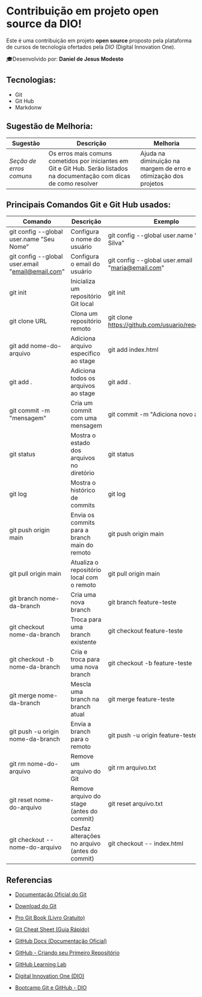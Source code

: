 # Contribuição em projeto open source da DIO! 
Este é uma contribuição em projeto **open source** proposto pela plataforma de cursos de tecnologia ofertados pela *DIO* (Digital Innovation One).

🎓Desenvolvido por: 
**Daniel de Jesus Modesto**

## Tecnologias: 
* Git
* Git Hub
* Markdonw

## Sugestão de Melhoria: 

|**Sugestão**|**Descrição**|**Melhoria**|
|------------|-------------|------------|
|*Seção de erros comuns*|Os erros mais comuns cometidos por iniciantes em Git e Git Hub. Serão listados na documentação com dicas de como resolver|Ajuda na diminuição na margem de erro e otimização dos projetos| 

## Principais Comandos Git e Git Hub usados: ##

| Comando                                     | Descrição                                          | Exemplo                                             |
|----------------------------------------------|----------------------------------------------------|-----------------------------------------------------|
| git config --global user.name "Seu Nome"    | Configura o nome do usuário                        | git config --global user.name "Maria Silva"         |
| git config --global user.email "email@email.com" | Configura o email do usuário                     | git config --global user.email "maria@email.com"    |
| git init                                     | Inicializa um repositório Git local                | git init                                            |
| git clone URL                                | Clona um repositório remoto                        | git clone https://github.com/usuario/repositorio.git|
| git add nome-do-arquivo                      | Adiciona arquivo específico ao stage               | git add index.html                                  |
| git add .                                    | Adiciona todos os arquivos ao stage                | git add .                                           |
| git commit -m "mensagem"                     | Cria um commit com uma mensagem                    | git commit -m "Adiciona novo arquivo"               |
| git status                                   | Mostra o estado dos arquivos no diretório          | git status                                          |
| git log                                      | Mostra o histórico de commits                      | git log                                             |
| git push origin main                         | Envia os commits para a branch main do remoto      | git push origin main                                |
| git pull origin main                         | Atualiza o repositório local com o remoto          | git pull origin main                                |
| git branch nome-da-branch                     | Cria uma nova branch                               | git branch feature-teste                            |
| git checkout nome-da-branch                   | Troca para uma branch existente                    | git checkout feature-teste                          |
| git checkout -b nome-da-branch                | Cria e troca para uma nova branch                  | git checkout -b feature-teste                       |
| git merge nome-da-branch                      | Mescla uma branch na branch atual                  | git merge feature-teste                             |
| git push -u origin nome-da-branch             | Envia a branch para o remoto                       | git push -u origin feature-teste                    |
| git rm nome-do-arquivo                        | Remove um arquivo do Git                           | git rm arquivo.txt                                  |
| git reset nome-do-arquivo                     | Remove arquivo do stage (antes do commit)          | git reset arquivo.txt                                |
| git checkout -- nome-do-arquivo               | Desfaz alterações no arquivo (antes do commit)     | git checkout -- index.html                          |

## Referencias 

- [Documentação Oficial do Git](https://git-scm.com/doc)
- [Download do Git](https://git-scm.com/downloads)
- [Pro Git Book (Livro Gratuito)](https://git-scm.com/book/pt-br/v2)
- [Git Cheat Sheet (Guia Rápido)](https://education.github.com/git-cheat-sheet-education.pdf)

- [GitHub Docs (Documentação Oficial)](https://docs.github.com/)
- [GitHub - Criando seu Primeiro Repositório](https://docs.github.com/en/get-started/quickstart/create-a-repo)
- [GitHub Learning Lab](https://lab.github.com/)

- [Digital Innovation One (DIO)](https://www.dio.me/)
- [Bootcamp Git e GitHub - DIO](https://web.dio.me/track/formacao-git-e-github) 


